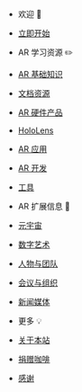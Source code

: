 - 欢迎 👋
 - [立即开始]()

- AR 学习资源 ✏️
 - [AR 基础知识 ](intro-ar)
 - [文档资源](resources)
 - [AR 硬件产品](/evices)
 - [HoloLens](hololens)
 - [AR 应用](apps)
 - [AR 开发](dev)
 - [工具](tools)

- AR 扩展信息 🚀
 - [元宇宙](metaverse)
 - [数字艺术](art)
 - [人物与团队](genius)
 - [会议与组织](conference)
 - [新闻媒体](press)

- 更多 💡
 - [关于本站](about)
 - [捐赠咖啡](donate)
 - [感谢](thx)
 
 
